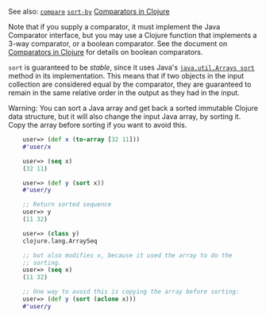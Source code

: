 See also:
[`compare`][doc-compare]
[`sort-by`][doc-sort-by]
[Comparators in Clojure][ComparatorsInClojure]

[doc-compare]: https://github.com/jafingerhut/thalia/blob/master/doc/project-docs/clojure.core-1.5.1/clojure.core/compare.md
[doc-sort-by]: https://github.com/jafingerhut/thalia/blob/master/doc/project-docs/clojure.core-1.5.1/clojure.core/sort-by.md
[ComparatorsInClojure]: https://github.com/jafingerhut/thalia/blob/master/doc/other-topics/comparators.md

Note that if you supply a comparator, it must implement the Java
Comparator interface, but you may use a Clojure function that
implements a 3-way comparator, or a boolean comparator.  See the
document on [Comparators in Clojure][ComparatorsInClojure-boolean] for
details on boolean comparators.

[ComparatorsInClojure-boolean]: https://github.com/jafingerhut/thalia/blob/master/doc/other-topics/comparators.md#boolean-comparators

`sort` is guaranteed to be _stable_, since it uses Java's
[`java.util.Arrays sort`][Java-Arrays-sort-method] method in its
implementation.  This means that if two objects in the input
collection are considered equal by the comparator, they are guaranteed
to remain in the same relative order in the output as they had in the
input.

[Java-Arrays-sort-method]: http://docs.oracle.com/javase/6/docs/api/java/util/Arrays.html#sort%28java.lang.Object[]%29

Warning: You can sort a Java array and get back a sorted immutable
Clojure data structure, but it will also change the input Java array,
by sorting it.  Copy the array before sorting if you want to avoid
this.

```clojure
    user=> (def x (to-array [32 11]))
    #'user/x

    user=> (seq x)
    (32 11)

    user=> (def y (sort x))
    #'user/y

    ;; Return sorted sequence
    user=> y
    (11 32)

    user=> (class y)
    clojure.lang.ArraySeq

    ;; but also modifies x, because it used the array to do the
    ;; sorting.
    user=> (seq x)
    (11 32)

    ;; One way to avoid this is copying the array before sorting:
    user=> (def y (sort (aclone x)))
    #'user/y
```
